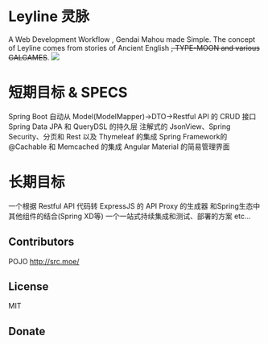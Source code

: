 # Leyline 灵脉
A Web Development Workflow , Gendai Mahou made Simple.
The concept of Leyline comes from stories of Ancient English ~~, TYPE-MOON and various GALGAMES~~.
![](http://kohaku.kouhi.me/wp-content/uploads/2014/03/leyline.png)
# 短期目标 & SPECS
Spring Boot
自动从 Model(ModelMapper)->DTO->Restful API 的 CRUD 接口
Spring Data JPA 和 QueryDSL 的持久层
注解式的 JsonView、Spring Security、分页和 Rest 以及 Thymeleaf 的集成
Spring Framework的 @Cachable 和 Memcached 的集成
Angular Material 的简易管理界面

# 长期目标

一个根据 Restful API 代码转 ExpressJS 的 API Proxy 的生成器
和Spring生态中其他组件的结合(Spring XD等)
一个一站式持续集成和测试、部署的方案
etc...

## Contributors
POJO http://src.moe/    

## License
MIT

## Donate


